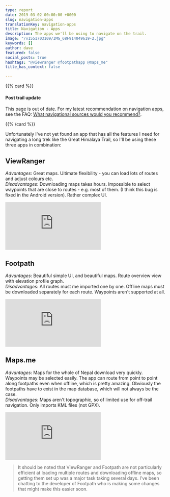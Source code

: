 ```yaml
---
type: report
date: 2019-03-02 00:00:00 +0000
slug: navigation-apps
translationKey: navigation-apps
title: Navigation - Apps
description: The apps we'll be using to navigate on the trail.
image: "/v1551703109/IMG_68F914049619-2.jpg"
keywords: []
author: dave
featured: false
social_posts: true
hashtags: "@viewranger @footpathapp @maps_me"
title_has_context: false

---
```


{{% card %}}

#### Post trail update

This page is out of date. For my latest recommendation on navigation apps, see the FAQ: [What navigational sources would you recommend?](/expeditions/great-himalaya-trail/faq/#what-navigational-sources-would-you-recommend).

{{% /card %}}

Unfortunately I've not yet found an app that has all the features I need for navigating a long trek like the Great Himalaya Trail, so I'll be using these three apps in combination:

## ViewRanger

_Advantages_: Great maps. Ultimate flexibility - you can load lots of routes and adjust colours etc.  
_Disadvantages_: Downloading maps takes hours. Impossible to select waypoints that are close to routes - e.g. most of them. (I think this bug is fixed in the Android version). Rather complex UI.

<iframe src="https://www.youtube.com/embed/Q4ZN62I38Yc" frameborder="0" allow="accelerometer; autoplay; encrypted-media; gyroscope; picture-in-picture" allowfullscreen></iframe>

## Footpath

_Advantages_: Beautiful simple UI, and beautiful maps. Route overview view with elevation profile graph.  
_Disadvantages_: All routes must me imported one by one. Offline maps must be downloaded separately for each route. Waypoints aren't supported at all.

<iframe src="https://www.youtube.com/embed/UzJZLKhTc58" frameborder="0" allow="accelerometer; autoplay; encrypted-media; gyroscope; picture-in-picture" allowfullscreen></iframe>

## Maps.me

_Advantages_: Maps for the whole of Nepal download very quickly. Waypoints may be selected easily. The app can route from point to point along footpaths even when offline, which is pretty amazing. Obviously the footpaths have to exist in the map database, which will not always be the case.  
_Disadvantages_: Maps aren't topographic, so of limited use for off-trail navigation. Only imports KML files (not GPX).

<iframe src="https://www.youtube.com/embed/Y6rY1eoqASA" frameborder="0" allow="accelerometer; autoplay; encrypted-media; gyroscope; picture-in-picture" allowfullscreen></iframe>

> It should be noted that ViewRanger and Footpath are not particularly efficient at loading multiple routes and downloading offline maps, so getting them set up was a major task taking several days. I've been chatting to the developer of Footpath who is making some changes that might make this easier soon.